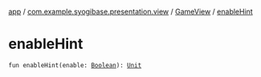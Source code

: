 [app](../../index.md) / [com.example.syogibase.presentation.view](../index.md) / [GameView](index.md) / [enableHint](./enable-hint.md)

# enableHint

`fun enableHint(enable: `[`Boolean`](https://kotlinlang.org/api/latest/jvm/stdlib/kotlin/-boolean/index.html)`): `[`Unit`](https://kotlinlang.org/api/latest/jvm/stdlib/kotlin/-unit/index.html)